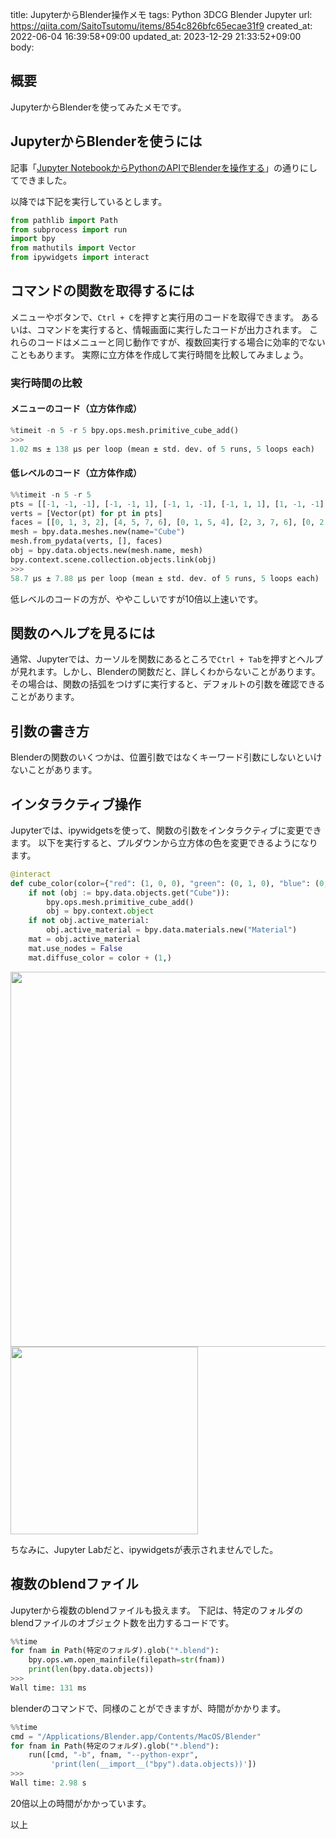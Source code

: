 title: JupyterからBlender操作メモ
tags: Python 3DCG Blender Jupyter
url: https://qiita.com/SaitoTsutomu/items/854c826bfc65ecae31f9
created_at: 2022-06-04 16:39:58+09:00
updated_at: 2023-12-29 21:33:52+09:00
body:

## 概要

JupyterからBlenderを使ってみたメモです。

## JupyterからBlenderを使うには

記事「[Jupyter NotebookからPythonのAPIでBlenderを操作する](https://qiita.com/odu_beyond/items/8bfb73bc24e8014e0903)」の通りにしてできました。

以降では下記を実行しているとします。

```py
from pathlib import Path
from subprocess import run
import bpy
from mathutils import Vector
from ipywidgets import interact
```

## コマンドの関数を取得するには

メニューやボタンで、`Ctrl + C`を押すと実行用のコードを取得できます。
あるいは、コマンドを実行すると、情報画面に実行したコードが出力されます。
これらのコードはメニューと同じ動作ですが、複数回実行する場合に効率的でないこともあります。
実際に立方体を作成して実行時間を比較してみましょう。

### 実行時間の比較

#### メニューのコード（立方体作成）
```py
%timeit -n 5 -r 5 bpy.ops.mesh.primitive_cube_add()
>>>
1.02 ms ± 138 µs per loop (mean ± std. dev. of 5 runs, 5 loops each)
```

#### 低レベルのコード（立方体作成）
```py
%%timeit -n 5 -r 5
pts = [[-1, -1, -1], [-1, -1, 1], [-1, 1, -1], [-1, 1, 1], [1, -1, -1], [1, -1, 1], [1, 1, -1], [1, 1, 1]]
verts = [Vector(pt) for pt in pts]
faces = [[0, 1, 3, 2], [4, 5, 7, 6], [0, 1, 5, 4], [2, 3, 7, 6], [0, 2, 6, 4], [1, 3, 7, 5]]
mesh = bpy.data.meshes.new(name="Cube")
mesh.from_pydata(verts, [], faces)
obj = bpy.data.objects.new(mesh.name, mesh)
bpy.context.scene.collection.objects.link(obj)
>>>
58.7 µs ± 7.88 µs per loop (mean ± std. dev. of 5 runs, 5 loops each)
```

低レベルのコードの方が、ややこしいですが10倍以上速いです。

## 関数のヘルプを見るには

通常、Jupyterでは、カーソルを関数にあるところで`Ctrl + Tab`を押すとヘルプが見れます。しかし、Blenderの関数だと、詳しくわからないことがあります。その場合は、関数の括弧をつけずに実行すると、デフォルトの引数を確認できることがあります。

## 引数の書き方

Blenderの関数のいくつかは、位置引数ではなくキーワード引数にしないといけないことがあります。

## インタラクティブ操作

Jupyterでは、ipywidgetsを使って、関数の引数をインタラクティブに変更できます。
以下を実行すると、プルダウンから立方体の色を変更できるようになります。

```py
@interact
def cube_color(color={"red": (1, 0, 0), "green": (0, 1, 0), "blue": (0, 0, 1)}):
    if not (obj := bpy.data.objects.get("Cube")):
        bpy.ops.mesh.primitive_cube_add()
        obj = bpy.context.object
    if not obj.active_material:
        obj.active_material = bpy.data.materials.new("Material")
    mat = obj.active_material 
    mat.use_nodes = False
    mat.diffuse_color = color + (1,)
```

<img src="https://qiita-image-store.s3.ap-northeast-1.amazonaws.com/0/13955/1106e742-2558-4c11-cdcd-b48d153c5ce1.png" width="600">
<img src="https://qiita-image-store.s3.ap-northeast-1.amazonaws.com/0/13955/72f5efe8-cc9d-d996-77b3-02529c4213a4.png" width="300">

ちなみに、Jupyter Labだと、ipywidgetsが表示されませんでした。

## 複数のblendファイル

Jupyterから複数のblendファイルも扱えます。
下記は、特定のフォルダのblendファイルのオブジェクト数を出力するコードです。

```py
%%time
for fnam in Path(特定のフォルダ).glob("*.blend"):
    bpy.ops.wm.open_mainfile(filepath=str(fnam))
    print(len(bpy.data.objects))
>>>
Wall time: 131 ms
```

blenderのコマンドで、同様のことができますが、時間がかかります。

```py
%%time
cmd = "/Applications/Blender.app/Contents/MacOS/Blender"
for fnam in Path(特定のフォルダ).glob("*.blend"):
    run([cmd, "-b", fnam, "--python-expr",
         'print(len(__import__("bpy").data.objects))'])
>>>
Wall time: 2.98 s
```

20倍以上の時間がかかっています。

以上

